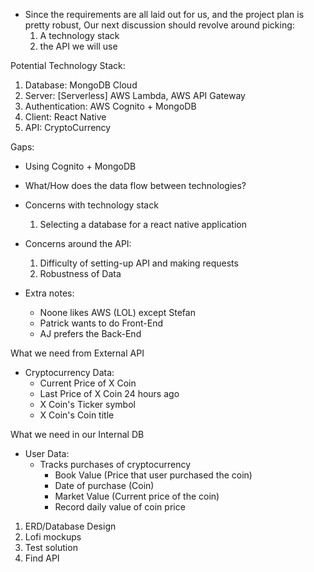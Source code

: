 - Since the requirements are all laid out for us, and the project plan is pretty robust, Our next discussion should revolve around picking:
  1. A technology stack
  2. the API we will use

Potential Technology Stack:

1. Database: MongoDB Cloud
2. Server: [Serverless] AWS Lambda, AWS API Gateway
3. Authentication: AWS Cognito + MongoDB
4. Client: React Native
5. API: CryptoCurrency

Gaps:

- Using Cognito + MongoDB
- What/How does the data flow between technologies?

- Concerns with technology stack

  1. Selecting a database for a react native application

- Concerns around the API:

  1. Difficulty of setting-up API and making requests
  2. Robustness of Data

- Extra notes:
  - Noone likes AWS (LOL) except Stefan
  - Patrick wants to do Front-End
  - AJ prefers the Back-End

What we need from External API

- Cryptocurrency Data:
  - Current Price of X Coin
  - Last Price of X Coin 24 hours ago
  - X Coin's Ticker symbol
  - X Coin's Coin title

What we need in our Internal DB

- User Data:
  - Tracks purchases of cryptocurrency
    - Book Value (Price that user purchased the coin)
    - Date of purchase (Coin)
    - Market Value (Current price of the coin)
    - Record daily value of coin price

1. ERD/Database Design
2. Lofi mockups
3. Test solution
4. Find API
